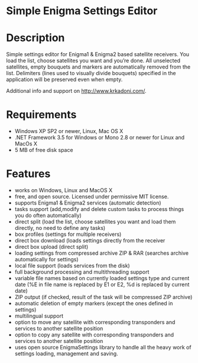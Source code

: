 Simple Enigma Settings Editor
=============================

Description
===========

Simple settings editor for Enigma1 & Enigma2 based satellite receivers. You load the list, choose satellites you want and you’re done. All unselected satellites, empty bouquets and markers are automatically removed from the list. Delimiters (lines used to visually divide bouquets) specified in the application will be preserved even when empty.

Additional info and support on http://www.krkadoni.com/.

Requirements
============

- Windows XP SP2 or newer, Linux, Mac OS X
- .NET Framework 3.5 for Windows or Mono 2.8 or newer for Linux and MacOs X
- 5 MB of free disk space

Features
========

- works on Windows, Linux and MacOS X
- free, and open source. Licensed under permissive MIT license.
- supports Enigma1 & Enigma2 services (automatic detection)
- tasks support (add,modify and delete custom tasks to process things you do often automatically)
- direct split (load the list, choose satellites you want and load them directly, no need to define any tasks)
- box profiles (settings for multiple receivers)
- direct box download (loads settings directly from the receiver
- direct box upload (direct split)
- loading settings from compressed archive ZIP & RAR (searches archive automatically for settings)
- local file support (loads services from the disk)
- full background processing and multithreading support
- variable file names based on currently loaded settings type and current date (%E in file name is replaced by E1 or E2, %d is replaced by current date)
- ZIP output (if checked, result of the task will be compressed ZIP archive)
- automatic deletion of empty markers (except the ones defined in settings)
- multilingual support
- option to move any satellite with corresponding transponders and services to another satellite position
- option to copy any satellite with corresponding transponders and services to another satellite position
- uses open source EnigmaSettings library to handle all the heavy work of settings loading, management and saving.

